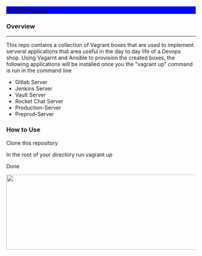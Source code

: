 
<h3 style="background-color:Blue;">CI/CD-Project</H3>
<h3>Overview</h3>
<hr>
<p>This repo contains a collection of Vagrant boxes that are used to implement serveral applications that area useful in the day to day life of a Devops shop. Using Vagarnt and Ansible to provision the created boxes, the following applications will be installed once you the "vagrant up" command is run in the command line</p>

<ul>
  <li>Gitlab Server</li>
  <li>Jenkins Server</li>
  <li>Vault Server</li>
  <li>Rocket Chat Server</li>
  <li>Production-Server</li>
  <li>Preprod-Server</li>
</ul>

<h3>How to Use</h3>
<p>Clone this repository</p>
<p>In the root of your directory run vagrant up</p>
<p>Done</p>

<img align="left" width="600" height="200" src="https://www.python.org/python-.png">
